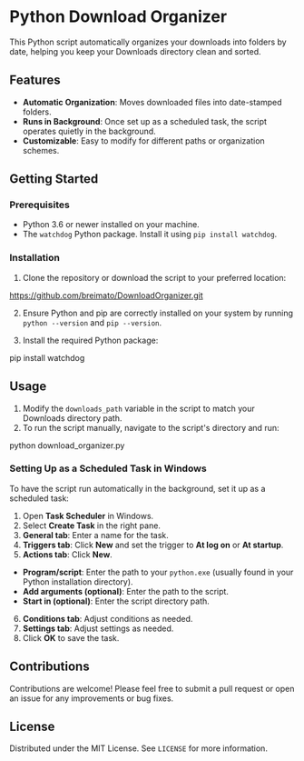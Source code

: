 # Python Download Organizer

This Python script automatically organizes your downloads into folders by date, helping you keep your Downloads directory clean and sorted.

## Features

- **Automatic Organization**: Moves downloaded files into date-stamped folders.
- **Runs in Background**: Once set up as a scheduled task, the script operates quietly in the background.
- **Customizable**: Easy to modify for different paths or organization schemes.

## Getting Started

### Prerequisites

- Python 3.6 or newer installed on your machine.
- The `watchdog` Python package. Install it using `pip install watchdog`.

### Installation

1. Clone the repository or download the script to your preferred location:

https://github.com/breimato/DownloadOrganizer.git


2. Ensure Python and pip are correctly installed on your system by running `python --version` and `pip --version`.

3. Install the required Python package:

pip install watchdog



## Usage

1. Modify the `downloads_path` variable in the script to match your Downloads directory path.
2. To run the script manually, navigate to the script's directory and run:

python download_organizer.py



### Setting Up as a Scheduled Task in Windows

To have the script run automatically in the background, set it up as a scheduled task:

1. Open **Task Scheduler** in Windows.
2. Select **Create Task** in the right pane.
3. **General tab**: Enter a name for the task.
4. **Triggers tab**: Click **New** and set the trigger to **At log on** or **At startup**.
5. **Actions tab**: Click **New**.
 - **Program/script**: Enter the path to your `python.exe` (usually found in your Python installation directory).
 - **Add arguments (optional)**: Enter the path to the script.
 - **Start in (optional)**: Enter the script directory path.
6. **Conditions tab**: Adjust conditions as needed.
7. **Settings tab**: Adjust settings as needed.
8. Click **OK** to save the task.

## Contributions

Contributions are welcome! Please feel free to submit a pull request or open an issue for any improvements or bug fixes.

## License

Distributed under the MIT License. See `LICENSE` for more information.
